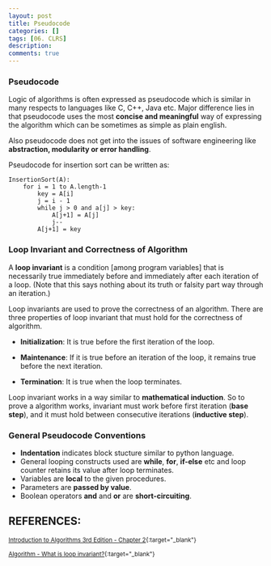 ```yaml
---
layout: post
title: Pseudocode
categories: []
tags: [06. CLRS]
description: 
comments: true
---
```


### Pseudocode
Logic of algorithms is often expressed as pseudocode which is similar in many respects to languages like C, C++, Java etc. Major difference lies in that pseudocode uses the most **concise and meaningful** way of expressing the algorithm which can be sometimes as simple as plain english.

Also pseudocode does not get into the issues of software engineering like **abstraction, modularity or error handling**.

Pseudocode for insertion sort can be written as:

~~~
InsertionSort(A):
    for i = 1 to A.length-1
        key = A[i]
        j = i - 1
        while j > 0 and a[j] > key:
            A[j+1] = A[j]
            j--
        A[j+1] = key
~~~

### Loop Invariant and Correctness of Algorithm

A **loop invariant** is a condition [among program variables] that is necessarily true immediately before and immediately after each iteration of a loop. (Note that this says nothing about its truth or falsity part way through an iteration.)

Loop invariants are used to prove the correctness of an algorithm. There are three properties of loop invariant that must hold for the correctness of algorithm.

* **Initialization**: It is true before the first iteration of the loop.

* **Maintenance**: If it is true before an iteration of the loop, it remains true before the next iteration.

* **Termination**: It is true when the loop terminates.

Loop invariant works in a way similar to **mathematical induction**. So to prove a algorithm works, invariant must work before first iteration (**base step**), and it must hold between consecutive iterations (**inductive step**).

### General Pseudocode Conventions

* **Indentation** indicates block stucture similar to python language.
* General looping constructs used are **while**, **for**, **if-else** etc and loop counter retains its value after loop terminates.
* Variables are **local** to the given procedures.
* Parameters are **passed by value**.
* Boolean operators **and** and **or** are **short-circuiting**.



## REFERENCES:

<small>[Introduction to Algorithms 3rd Edition - Chapter 2](https://web.njit.edu/~wl256/download/cs610/Introduction-to-algorithm-3rdEdition.pdf){:target="_blank"}</small>

<small>[Algorithm - What is loop invariant?](https://stackoverflow.com/questions/3221577/what-is-a-loop-invariant){:target="_blank"}</small>
